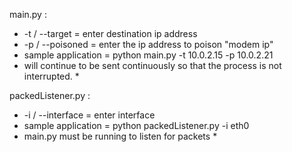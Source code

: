 main.py :
* -t / --target = enter destination ip address
* -p / --poisoned = enter the ip address to poison "modem ip"
* sample application = python main.py -t 10.0.2.15 -p 10.0.2.21
* will continue to be sent continuously so that the process is not interrupted. *

packedListener.py :
* -i / --interface = enter interface
* sample application  = python packedListener.py -i eth0
* main.py must be running to listen for packets * 
